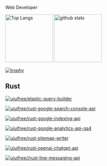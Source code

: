 Web Developer 
<p align="left"> 
  <img alt="Top Langs" height="150px" src="https://github-readme-stats.vercel.app/api/top-langs/?username=uiuifree&layout=compact&show_icons=true&theme=tokyonight" />
  <img alt="github stats" height="150px" src="https://github-readme-stats.vercel.app/api?username=uiuifree&theme=tokyonight&show_icons=ture" />
</p>


[![trophy](https://github-profile-trophy.vercel.app/?username=uiuifree&theme=onedark)](https://github.com/uiuifree)


## Rust

[![uiuifree/elastic-query-builder](https://github-readme-stats.vercel.app/api/pin/?username=uiuifree&repo=elastic-query-builder)](https://github.com/uiuifree/elastic-query-builder)


[![uiuifree/rust-google-search-console-api](https://github-readme-stats.vercel.app/api/pin/?username=uiuifree&repo=rust-google-search-console-api)](https://github.com/uiuifree/rust-google-search-console-api)

[![uiuifree/rust-google-indexing-api](https://github-readme-stats.vercel.app/api/pin/?username=uiuifree&repo=rust-google-indexing-api)](https://github.com/uiuifree/rust-google-indexing-api)

[![uiuifree/rust-google-analytics-api-ga4](https://github-readme-stats.vercel.app/api/pin/?username=uiuifree&repo=rust-google-analytics-api-ga4)](https://github.com/uiuifree/rust-google-analytics-api-ga4)

[![uiuifree/rust-sitemap-writer](https://github-readme-stats.vercel.app/api/pin/?username=uiuifree&repo=rust-sitemap-writer)](https://github.com/uiuifree/rust-sitemap-writer)

[![uiuifree/rust-openai-chatgpt-api](https://github-readme-stats.vercel.app/api/pin/?username=uiuifree&repo=rust-openai-chatgpt-api)](https://github.com/uiuifree/rust-openai-chatgpt-api)

[![uiuifree//rust-line-messaging-api](https://github-readme-stats.vercel.app/api/pin/?username=uiuifree&repo=rust-line-messaging-api)](https://github.com/uiuifree/rust-line-messaging-api)

